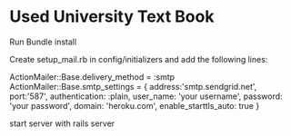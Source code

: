 # Used University Text Book

Run Bundle install

Create setup_mail.rb in config/initializers and add the following lines:

ActionMailer::Base.delivery_method = :smtp
ActionMailer::Base.smtp_settings = {
	address:'smtp.sendgrid.net',
	port:'587',
	authentication: :plain,
	user_name: 'your username',
	password: 'your password',
	domain: 'heroku.com',
	enable_starttls_auto: true
}

start server with rails server
